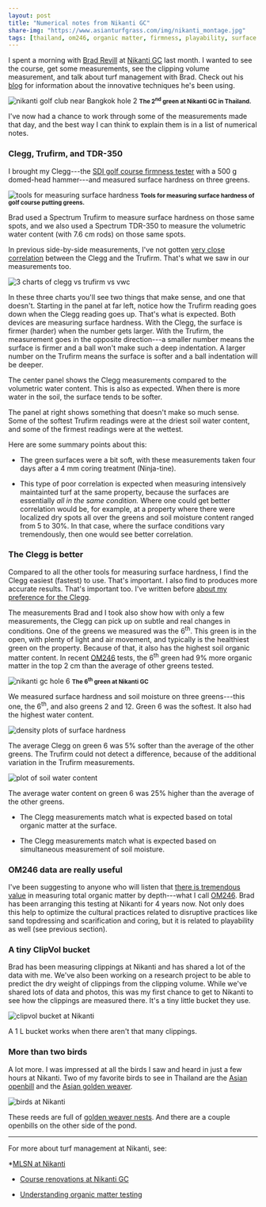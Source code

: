 ```yaml
---
layout: post
title: "Numerical notes from Nikanti GC"
share-img: "https://www.asianturfgrass.com/img/nikanti_montage.jpg"
tags: [thailand, om246, organic matter, firmness, playability, surface hardness, data, bermudagrass]
---
```


I spent a morning with [Brad Revill](https://twitter.com/brad_revill) at [Nikanti GC](https://www.nikantigolfclub.com/) last month. I wanted to see the course, get some measurements, see the clipping volume measurement, and talk about turf management with Brad. Check out his [blog](https://brtagronomy.com/) for information about the innovative techniques he's been using.

![nikanti golf club near Bangkok hole 2](/img/nikanti_2.jpg)
<small><strong>The 2<sup>nd</sup> green at Nikanti GC in Thailand.</strong></small>


I've now had a chance to work through some of the measurements made that day, and the best way I can think to explain them is in a list of numerical notes.

### Clegg, Trufirm, and TDR-350

I brought my Clegg---the [SDI golf course firmness tester](https://sdinst.com/content/golf-course-firmness-tester-type-cist883-data-logging-bluetooth) with a 500 g domed-head hammer---and measured surface hardness on three greens. 

![tools for measuring surface hardness](/img/tools_hardness.jpg)
<small><strong>Tools for measuring surface hardness of golf course putting greens.</strong></small>

Brad used a Spectrum Trufirm to measure surface hardness on those same spots, and we also used a Spectrum TDR-350 to measure the volumetric water content (with 7.6 cm rods) on those same spots.

In previous side-by-side measurements, I've not gotten [very close correlation](https://www.asianturfgrass.com/2020-04-18-surface-hardness-correlations/) between the Clegg and the Trufirm. That's what we saw in our measurements too.

![3 charts of clegg vs trufirm vs vwc](/img/nikanti_3panel.jpg)

In these three charts you'll see two things that make sense, and one that doesn't. Starting in the panel at far left, notice how the Trufirm reading goes down when the Clegg reading goes up. That's what is expected. Both devices are measuring surface hardness. With the Clegg, the surface is firmer (harder) when the number gets larger. With the Trufirm, the measurement goes in the opposite direction---a smaller number means the surface is firmer and a ball won't make such a deep indentation. A larger number on the Trufirm means the surface is softer and a ball indentation will be deeper. 

The center panel shows the Clegg measurements compared to the volumetric water content. This is also as expected. When there is more water in the soil, the surface tends to be softer.

The panel at right shows something that doesn't make so much sense. Some of the softest Trufirm readings were at the driest soil water content, and some of the firmest readings were at the wettest.

Here are some summary points about this:

* The green surfaces were a bit soft, with these measurements taken four days after a 4 mm coring treatment (Ninja-tine).

* This type of poor correlation is expected when measuring intensively maintainted turf at the same property, because the surfaces are essentially *all in the same condition.* Where one could get better correlation would be, for example, at a property where there were localized dry spots all over the greens and soil moisture content ranged from 5 to 30%. In that case, where the surface conditions vary tremendously, then one would see better correlation.

### The Clegg is better

Compared to all the other tools for measuring surface hardness, I find the Clegg easiest (fastest) to use. That's important. I also find to produces more accurate results. That's important too. I've written before [about my preference for the Clegg](https://www.asianturfgrass.com/2020-04-19-density-plots-clegg-putting-greens/). 

The measurements Brad and I took also show how with only a few measurements, the Clegg can pick up on subtle and real changes in conditions. One of the greens we measured was the 6<sup>th</sup>. This green is in the open, with plenty of light and air movement, and typically is the healthiest green on the property. Because of that, it also has the highest soil organic matter content. In recent [OM246](https://www.asianturfgrass.com/2020-02-17-soil-organic-matter-bullet-list/) tests, the 6<sup>th</sup> green had 9% more organic matter in the top 2 cm than the average of other greens tested.

![nikanti gc hole 6](/img/nikanti_6.jpg)
<small><strong>The 6<sup>th</sup> green at Nikanti GC</strong></small>

We measured surface hardness and soil moisture on three greens---this one, the 6<sup>th</sup>, and also greens 2 and 12. Green 6 was the softest. It also had the highest water content.

![density plots of surface hardness](/img/nikanti_clegg.png)

The average Clegg on green 6 was 5% softer than the average of the other greens. The Trufirm could not detect a difference, because of the additional variation in the Trufirm measurements.

![plot of soil water content](/img/nikanti_tdr.png)

The average water content on green 6 was 25% higher than the average of the other greens.

* The Clegg measurements match what is expected based on total organic matter at the surface.

* The Clegg measurements match what is expected based on simultaneous measurement of soil moisture.

### OM246 data are really useful

I've been suggesting to anyone who will listen that [there is tremendous value](https://www.asianturfgrass.com/2019-06-25-one-simple-trick-better-greens/) in measuring total organic matter by depth---what I call [OM246](https://www.asianturfgrass.com/2020-02-17-soil-organic-matter-bullet-list/). Brad has been arranging this testing at Nikanti for 4 years now. Not only does this help to optimize the cultural practices related to disruptive practices like sand topdressing and scarification and coring, but it is related to playability as well (see previous section).

### A tiny ClipVol bucket

Brad has been measuring clippings at Nikanti and has shared a lot of the data with me. We've also been working on a research project to be able to predict the dry weight of clippings from the clipping volume. While we've shared lots of data and photos, this was my first chance to get to Nikanti to see how the clippings are measured there. It's a tiny little bucket they use. 

![clipvol bucket at Nikanti](/img/bucket_1liter.jpg)

A 1 L bucket works when there aren't that many clippings.

### More than two birds

A lot more. I was impressed at all the birds I saw and heard in just a few hours at Nikanti. Two of my favorite birds to see in Thailand are the [Asian openbill](https://en.wikipedia.org/wiki/Asian_openbill) and the [Asian golden weaver](https://en.wikipedia.org/wiki/Asian_golden_weaver). 

![birds at Nikanti](/img/birds_nikanti.jpg)

These reeds are full of [golden weaver nests](https://twitter.com/asianturfgrass/status/1113232486815768576). And there are a couple openbills on the other side of the pond.

---

For more about turf management at Nikanti, see:

*[MLSN at Nikanti](https://brtagronomy.com/goingagainstthegrain/23/5/2017/mlsn-nikanti-gc-reducing-expenses-and-inputs-since-2016)

* [Course renovations at Nikanti GC](https://brtagronomy.com/goingagainstthegrain/25/4/2018/2018-course-renovations-nikanti-golf-club)

* [Understanding organic matter testing](https://brtagronomy.com/goingagainstthegrain/4/2/2019/understanding-organic-matter-testing)






